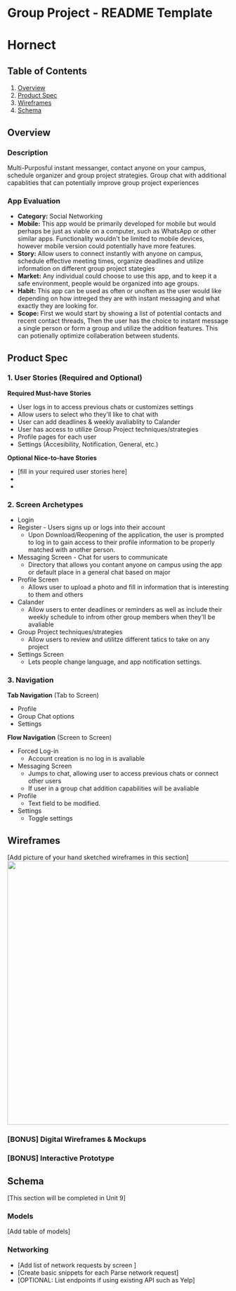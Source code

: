 Group Project - README Template
===

# Hornect

## Table of Contents
1. [Overview](#Overview)
1. [Product Spec](#Product-Spec)
1. [Wireframes](#Wireframes)
2. [Schema](#Schema)

## Overview
### Description
Multi-Purposful instant messanger, contact anyone on your campus, schedule organizer and group project strategies. Group chat with additional capablities  that can potentially improve group project experiences 

### App Evaluation
- **Category:** Social Networking
- **Mobile:** This app would be primarily developed for mobile but would perhaps be just as viable on a computer, such as WhatsApp or other similar apps. Functionality wouldn't be limited to mobile devices, however mobile version could potentially have more features.
- **Story:** Allow users to connect instantly with anyone on campus, schedule effective meeting times, organize deadlines and utilize information on different group project stategies
- **Market:** Any individual could choose to use this app, and to keep it a safe environment, people would be organized into age groups.
- **Habit:** This app can be used as often or unoften as the user would like depending on how intreged they are with instant messaging and what exactly they are looking for.
- **Scope:** First we would start by showing a list of potential contacts and recent contact threads, Then the user has the choice to instant message a single person or form a group and utilize the addition features. This can potienally optimize collaberation between students.

## Product Spec

### 1. User Stories (Required and Optional)

**Required Must-have Stories**

* User logs in to access previous chats or customizes settings
* Allow users to select who they'll like to chat with
* User can add deadlines & weekly avaliablity  to Calander
* User has access to utilize Group Project techniques/strategies 
* Profile pages for each user
* Settings (Accesibility, Notification, General, etc.)

**Optional Nice-to-have Stories**

* [fill in your required user stories here]
* 
* 

### 2. Screen Archetypes

* Login
* Register - Users signs up or logs into their account 
   * Upon Download/Reopening of the application, the user is prompted to log in to gain access to their profile information to be properly matched with another person.
* Messaging Screen - Chat for users to communicate
    * Directory that allows you contant anyone on campus using the app or default place in a general chat based on major 
* Profile Screen
    * Allows user to upload a photo and fill in information that is interesting to them and others 
* Calander
    * Allow users to enter deadlines or reminders as well as include their weekly schedule to infrom other group members when they'll be avaliable 
* Group Project techniques/strategies 
    * Allow users to review and utilitze different tatics to take on any project 
* Settings Screen
   * Lets people change language, and app notification settings. 
   
### 3. Navigation

**Tab Navigation** (Tab to Screen)
* Profile 
* Group Chat options 
* Settings 

**Flow Navigation** (Screen to Screen)
* Forced Log-in
    * Account creation is no log in is avaliable 
* Messaging Screen
    * Jumps to chat, allowing user to access previous chats or connect other users
    * If  user in a group chat addition capabilities will be avaliable
* Profile 
    * Text field to be modified. 
* Settings 
    * Toggle settings
    
## Wireframes
[Add picture of your hand sketched wireframes in this section]
<img src="http://tinypic.com/r/15dwcjs/9" width=600>

### [BONUS] Digital Wireframes & Mockups

### [BONUS] Interactive Prototype

## Schema 
[This section will be completed in Unit 9]
### Models
[Add table of models]
### Networking
- [Add list of network requests by screen ]
- [Create basic snippets for each Parse network request]
- [OPTIONAL: List endpoints if using existing API such as Yelp]

